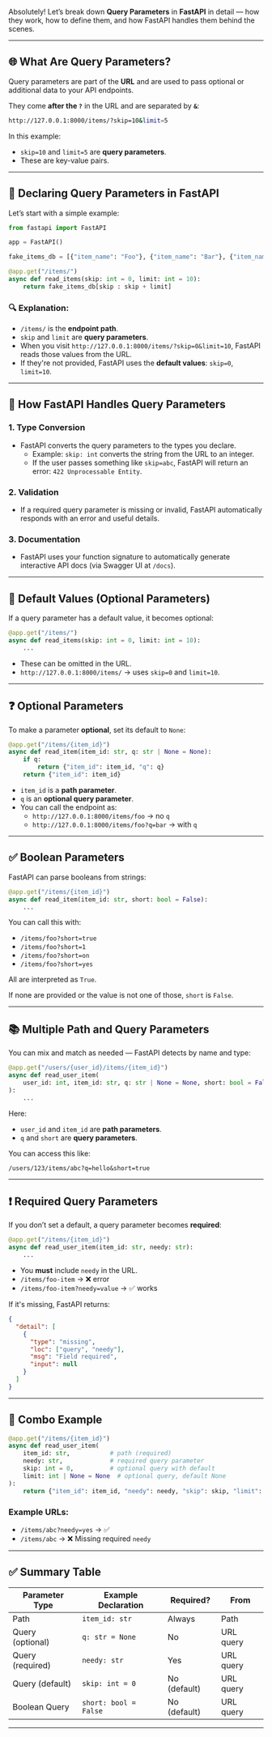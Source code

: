 Absolutely! Let’s break down **Query Parameters** in **FastAPI** in detail — how they work, how to define them, and how FastAPI handles them behind the scenes.

---

## 🌐 What Are Query Parameters?

Query parameters are part of the **URL** and are used to pass optional or additional data to your API endpoints.

They come **after the `?`** in the URL and are separated by **`&`**:

```bash
http://127.0.0.1:8000/items/?skip=10&limit=5
```

In this example:
- `skip=10` and `limit=5` are **query parameters**.
- These are key-value pairs.

---

## 🚀 Declaring Query Parameters in FastAPI

Let’s start with a simple example:

```python
from fastapi import FastAPI

app = FastAPI()

fake_items_db = [{"item_name": "Foo"}, {"item_name": "Bar"}, {"item_name": "Baz"}]

@app.get("/items/")
async def read_items(skip: int = 0, limit: int = 10):
    return fake_items_db[skip : skip + limit]
```

### 🔍 Explanation:

- `/items/` is the **endpoint path**.
- `skip` and `limit` are **query parameters**.
- When you visit `http://127.0.0.1:8000/items/?skip=0&limit=10`, FastAPI reads those values from the URL.
- If they're not provided, FastAPI uses the **default values**: `skip=0`, `limit=10`.

---

## 🧠 How FastAPI Handles Query Parameters

### 1. **Type Conversion**
- FastAPI converts the query parameters to the types you declare.
  - Example: `skip: int` converts the string from the URL to an integer.
  - If the user passes something like `skip=abc`, FastAPI will return an error: `422 Unprocessable Entity`.

### 2. **Validation**
- If a required query parameter is missing or invalid, FastAPI automatically responds with an error and useful details.

### 3. **Documentation**
- FastAPI uses your function signature to automatically generate interactive API docs (via Swagger UI at `/docs`).

---

## 🔁 Default Values (Optional Parameters)

If a query parameter has a default value, it becomes optional:

```python
@app.get("/items/")
async def read_items(skip: int = 0, limit: int = 10):
    ...
```

- These can be omitted in the URL.
- `http://127.0.0.1:8000/items/` → uses `skip=0` and `limit=10`.

---

## ❓ Optional Parameters

To make a parameter **optional**, set its default to `None`:

```python
@app.get("/items/{item_id}")
async def read_item(item_id: str, q: str | None = None):
    if q:
        return {"item_id": item_id, "q": q}
    return {"item_id": item_id}
```

- `item_id` is a **path parameter**.
- `q` is an **optional query parameter**.
- You can call the endpoint as:
  - `http://127.0.0.1:8000/items/foo` → no `q`
  - `http://127.0.0.1:8000/items/foo?q=bar` → with `q`

---

## ✅ Boolean Parameters

FastAPI can parse booleans from strings:

```python
@app.get("/items/{item_id}")
async def read_item(item_id: str, short: bool = False):
    ...
```

You can call this with:

- `/items/foo?short=true`
- `/items/foo?short=1`
- `/items/foo?short=on`
- `/items/foo?short=yes`

All are interpreted as `True`.

If none are provided or the value is not one of those, `short` is `False`.

---

## 📚 Multiple Path and Query Parameters

You can mix and match as needed — FastAPI detects by name and type:

```python
@app.get("/users/{user_id}/items/{item_id}")
async def read_user_item(
    user_id: int, item_id: str, q: str | None = None, short: bool = False
):
    ...
```

Here:
- `user_id` and `item_id` are **path parameters**.
- `q` and `short` are **query parameters**.

You can access this like:

```
/users/123/items/abc?q=hello&short=true
```

---

## ❗ Required Query Parameters

If you don’t set a default, a query parameter becomes **required**:

```python
@app.get("/items/{item_id}")
async def read_user_item(item_id: str, needy: str):
    ...
```

- You **must** include `needy` in the URL.
- `/items/foo-item` → ❌ error
- `/items/foo-item?needy=value` → ✅ works

If it's missing, FastAPI returns:

```json
{
  "detail": [
    {
      "type": "missing",
      "loc": ["query", "needy"],
      "msg": "Field required",
      "input": null
    }
  ]
}
```

---

## 🧪 Combo Example

```python
@app.get("/items/{item_id}")
async def read_user_item(
    item_id: str,           # path (required)
    needy: str,             # required query parameter
    skip: int = 0,          # optional query with default
    limit: int | None = None  # optional query, default None
):
    return {"item_id": item_id, "needy": needy, "skip": skip, "limit": limit}
```

### Example URLs:

- `/items/abc?needy=yes` → ✅
- `/items/abc` → ❌ Missing required `needy`

---

## ✅ Summary Table

| Parameter Type | Example Declaration     | Required?     | From      |
|----------------|--------------------------|---------------|-----------|
| Path           | `item_id: str`           | Always        | Path      |
| Query (optional) | `q: str = None`        | No            | URL query |
| Query (required) | `needy: str`           | Yes           | URL query |
| Query (default)  | `skip: int = 0`        | No (default)  | URL query |
| Boolean Query    | `short: bool = False`  | No (default)  | URL query |

---
